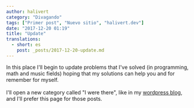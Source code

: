 ```yaml
---
author: halivert
category: "Divagando"
tags: ["Primer post", "Nuevo sitio", "halivert.dev"]
date: "2017-12-20 01:19"
title: "Update"
translations:
  - short: es
    post: _posts/2017-12-20-update.md
---
```


In this place I'll begin to update problems that I've solved (in programming,
math and music fields) hoping that my solutions can help you and for remember
for myself.
<br><br>
I'll open a new category called "I were there", like in my [wordpress blog][1],
and I'll prefer this page for those posts.

[1]: https://halivert.wordpress.com
